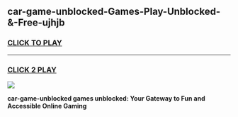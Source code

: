 
## car-game-unblocked-Games-Play-Unblocked-&-Free-ujhjb
<h3>
<a href="https://premium76.site?title=car-game-unblocked&ref=24A">CLICK TO PLAY</a></h3>
<hr>

<h3>
<a href="https://premium76.site?title=car-game-unblocked&ref=24A">CLICK 2 PLAY</a>
  
</h3>

<a href="https://premium76.site?title=car-game-unblocked&ref=24A"><img src="https://clearcache.store/games.png"></a>


**car-game-unblocked games unblocked: Your Gateway to Fun and Accessible Online Gaming**
